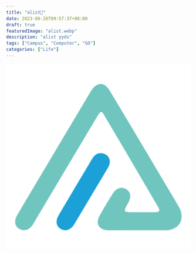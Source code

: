 ```yaml
---
title: "alist💾"
date: 2023-06-26T09:57:37+08:00
draft: true
featuredImage: "alist.webp"
description: "alist yyds"
tags: ["Campus", "Computer", "GO"]
categories: ["Life"]
---
```


![](logo.svg)